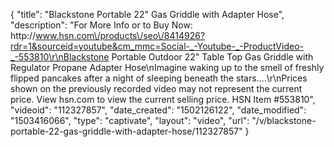{
    "title": "Blackstone Portable 22\" Gas Griddle with Adapter Hose",
    "description": "For More Info or to Buy Now: http:\/\/www.hsn.com\/products\/seo\/8414926?rdr=1&sourceid=youtube&cm_mmc=Social-_-Youtube-_-ProductVideo-_-553810\r\nBlackstone Portable Outdoor 22\" Table Top Gas Griddle with Regulator Propane Adapter Hose\nImagine waking up to the smell of freshly flipped pancakes after a night of sleeping beneath the stars....\r\nPrices shown on the previously recorded video may not represent the current price.  View hsn.com to view the current selling price. HSN Item #553810",
    "videoid": "112327857",
    "date_created": "1502126122",
    "date_modified": "1503416066",
    "type": "captivate",
    "layout": "video",
    "url": "\/v\/blackstone-portable-22-gas-griddle-with-adapter-hose\/112327857"
}